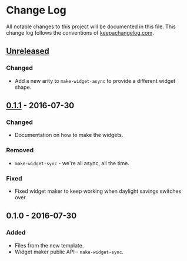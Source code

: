 # Change Log
All notable changes to this project will be documented in this file. This change log follows the conventions of [keepachangelog.com](http://keepachangelog.com/).

## [Unreleased]
### Changed
- Add a new arity to `make-widget-async` to provide a different widget shape.

## [0.1.1] - 2016-07-30
### Changed
- Documentation on how to make the widgets.

### Removed
- `make-widget-sync` - we're all async, all the time.

### Fixed
- Fixed widget maker to keep working when daylight savings switches over.

## 0.1.0 - 2016-07-30
### Added
- Files from the new template.
- Widget maker public API - `make-widget-sync`.

[Unreleased]: https://github.com/your-name/elsie/compare/0.1.1...HEAD
[0.1.1]: https://github.com/your-name/elsie/compare/0.1.0...0.1.1
